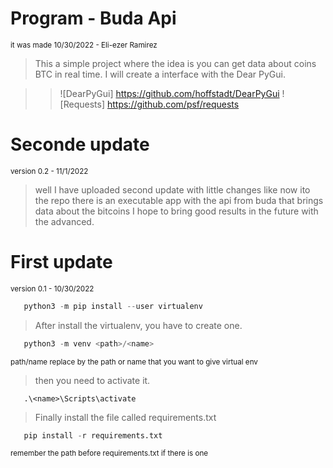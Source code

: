 # Program - Buda Api
<sub>it was made 10/30/2022 - Eli-ezer Ramirez<sub>

> This a simple project where the idea is you can get data about coins BTC in real time. I will create a interface with the Dear PyGui. 

>> ![DearPyGui] https://github.com/hoffstadt/DearPyGui
>> ![Requests] https://github.com/psf/requests 

# Seconde update 
<sub> version 0.2 - 11/1/2022 <sub>

> well I have uploaded second update with little changes like now ito the repo there is an executable app with the api from buda that brings data about the bitcoins
> I hope to bring good results in the future with the advanced.


# First update
<sub> version 0.1 - 10/30/2022 <sub>

```python
   python3 -m pip install --user virtualenv
```

> After install the virtualenv,  you have to create one.

```python
   python3 -m venv <path>/<name> 
```
<sub>path/name replace by the path or name that you want to give virtual env<sub>

> then you need to activate it.

```bach
   .\<name>\Scripts\activate
```

> Finally install the file called requirements.txt 

```python
   pip install -r requirements.txt
```
<sub>remember the path before requirements.txt if there is one<sub>


